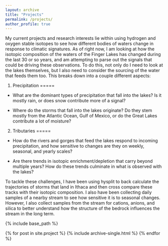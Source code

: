 ```yaml
---
layout: archive
title: "Projects"
permalink: /projects/
author_profile: true
---
```


My current projects and research interests lie within using hydrogen and oxygen stable isotopes to see how different bodies of waters change in response to climatic signatures. As of right now, I am looking at how the isotopic composition of the waters of the Finger Lakes has changed during the last 30 or so years, and am attempting to parse out the signals that could be driving these observations. To do this, not only do I need to look at the lakes themselves, but I also need to consider the sourcing of the water that feeds them too. This breaks down into a couple different aspects: 

1) Precipitation
=====
* What are the dominant types of precipitation that fall into the lakes? Is it mostly rain, or does snow contribute more of a signal? 

* Where do the storms that fall into the lakes originate? Do they stem mostly from the Atlantic Ocean, Gulf of Mexico, or do the Great Lakes contribute a lot of moisture? 

2) Tributaries
=====
* How do the rivers and gorges that feed the lakes respond to incoming precipitation, and how sensitive to changes are they on weekly, seasonal, and yearly scales?

* Are there trends in isotopic enrichment/depletion that carry beyond multiple years? How do these trends culminate in what is observed with the lakes?


To tackle these challenges, I have been using hysplit to back calculate the trajectories of storms that land in Ithaca and then cross compare these tracks with their isotopic composition. I also have been collecting daily samples of a nearby stream to see how sensitive it is to seasonal changes. However, I also collect samples from the stream for cations, anions, and silica to better understand how the structure of the bedrock influences the stream in the long term.


{% include base_path %}


{% for post in site.project %}
  {% include archive-single.html %}
{% endfor %}